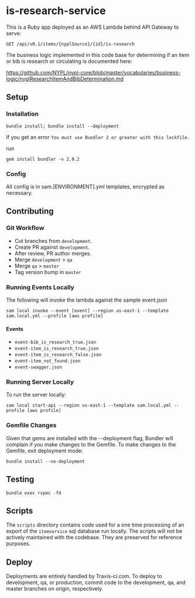 # is-research-service

This is a Ruby app deployed as an AWS Lambda behind API Gateway to serve:

``GET /api/v0.1/items/{nyplSource}/{id}/is-research``

The business logic implemented in this code base for determining if an item or bib is research or circulating is documented here:

https://github.com/NYPL/nypl-core/blob/master/vocabularies/business-logic/nyplResearchItemAndBibDetermination.md

## Setup
### Installation

``bundle install; bundle install --deployment``

If you get an error ``You must use Bundler 2 or greater with this lockfile.``

run

``gem install bundler -v 2.0.2``

### Config
All config is in sam.[ENVIRONMENT].yml templates, encrypted as necessary.

## Contributing
### Git Workflow
 * Cut branches from `development`.
 * Create PR against `development`.
 * After review, PR author merges.
 * Merge `development` > `qa`
 * Merge `qa` > `master`
 * Tag version bump in `master`

### Running Events Locally
The following will invoke the lambda against the sample event.json

``sam local invoke --event [event] --region us-east-1 --template sam.local.yml --profile [aws profile]``

#### Events
 * `event-bib_is_research_true.json`
 * `event-item_is_research_true.json`
 * `event-item_is_research_false.json`
 * `event-item_not_found.json`
 * `event-swagger.json`


### Running Server Locally
To run the server locally:

``sam local start-api --region us-east-1 --template sam.local.yml --profile [aws profile]``

### Gemfile Changes
Given that gems are installed with the --deployment flag, Bundler will complain if you make changes to the Gemfile. To make changes to the Gemfile, exit deployment mode:

``bundle install --no-deployment``

## Testing

``bundle exec rspec -fd``

## Scripts
The `scripts` directory contains code used for a one time processing of an export of the `itemservice` sql database run locally. The scripts will not be actively maintained with the codebase. They are preserved for reference purposes.

## Deploy
Deployments are entirely handled by Travis-ci.com. To deploy to development, qa, or production, commit code to the development, qa, and master branches on origin, respectively.
